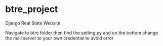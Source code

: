 # btre_project
Django Real State Website


Navigate to btre folder then find the setting.py and on the bottom change the mail server to your own credential to avoid error
